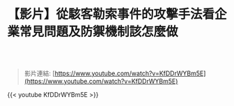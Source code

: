 # 【影片】從駭客勒索事件的攻擊手法看企業常見問題及防禦機制該怎麼做

<!--more-->
<!--451-->
<br><br/>


>影片連結: [https://www.youtube.com/watch?v=KfDDrWYBm5E](https://www.youtube.com/watch?v=KfDDrWYBm5E)

{{< youtube KfDDrWYBm5E >}}

